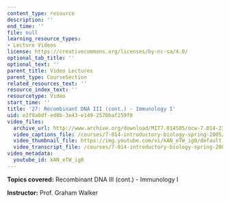 ```yaml
---
content_type: resource
description: ''
end_time: ''
file: null
learning_resource_types:
- Lecture Videos
license: https://creativecommons.org/licenses/by-nc-sa/4.0/
optional_tab_title: ''
optional_text: ''
parent_title: Video Lectures
parent_type: CourseSection
related_resources_text: ''
resource_index_text: ''
resourcetype: Video
start_time: ''
title: '27: Recombinant DNA III (cont.) - Immunology I'
uid: e2f9a0df-ed8b-3e43-e149-2570baf259f0
video_files:
  archive_url: http://www.archive.org/download/MIT7.014S05/ocw-7.014-27-15apr05-220k.mp4
  video_captions_file: /courses/7-014-introductory-biology-spring-2005/f2632d104ab750c2a93057ba0d2a1c20_kAN_eTW_ig0.vtt
  video_thumbnail_file: https://img.youtube.com/vi/kAN_eTW_ig0/default.jpg
  video_transcript_file: /courses/7-014-introductory-biology-spring-2005/b27506850acf1cb3875c95f8b54a2a4e_kAN_eTW_ig0.pdf
video_metadata:
  youtube_id: kAN_eTW_ig0
---
```


**Topics covered:** Recombinant DNA III (cont.) - Immunology I  
  
**Instructor:** Prof. Graham Walker

